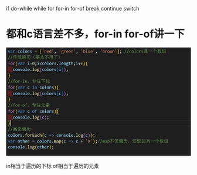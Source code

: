 if do-while while for for-in for-of break continue switch

# 都和c语言差不多，for-in for-of讲一下

![test](./images/snipaste20220604_213719.jpg)

in相当于遍历的下标
of相当于遍历的元素

